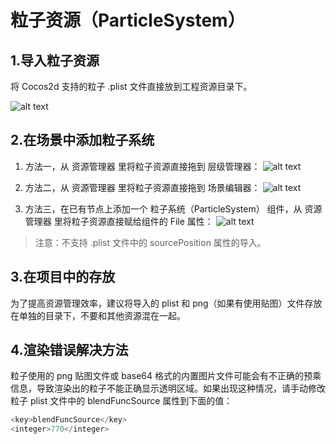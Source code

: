 # 粒子资源（ParticleSystem）

## 1.导入粒子资源
将 Cocos2d 支持的粒子 .plist 文件直接放到工程资源目录下。

![alt text](https://docs.cocos.com/creator/2.4/manual/assets/imported.CwuUwbFB.png)

## 2.在场景中添加粒子系统
1. 方法一，从 资源管理器 里将粒子资源直接拖到 层级管理器：
![alt text](https://docs.cocos.com/creator/2.4/manual/assets/drag-to-hierarchy.ReiVuyPC.png)

2. 方法二，从 资源管理器 里将粒子资源直接拖到 场景编辑器：
![alt text](https://docs.cocos.com/creator/2.4/manual/assets/drag-to-scene.B5F_lvpS.png)

3. 方法三，在已有节点上添加一个 粒子系统（ParticleSystem） 组件，从 资源管理器 里将粒子资源直接赋给组件的 File 属性：
![alt text](https://docs.cocos.com/creator/2.4/manual/assets/drag-to-inspector.BkqMO-L3.png)

> 注意：不支持 .plist 文件中的 sourcePosition 属性的导入。

## 3.在项目中的存放
为了提高资源管理效率，建议将导入的 plist 和 png（如果有使用贴图）文件存放在单独的目录下，不要和其他资源混在一起。

## 4.渲染错误解决方法
粒子使用的 png 贴图文件或 base64 格式的内置图片文件可能会有不正确的预乘信息，导致渲染出的粒子不能正确显示透明区域。如果出现这种情况，请手动修改粒子 plist 文件中的 blendFuncSource 属性到下面的值：
```js
<key>blendFuncSource</key>
<integer>770</integer>
```
